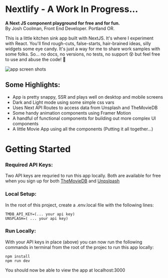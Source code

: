 # **Nextlify - A Work In Progress...**  

**A Next JS component playground for free and for fun.**  
By Josh Coolman, Front End Developer. Portland OR.

 This is a little kitchen sink app built with NextJS. It's where I experiment with React. You'll find rough-cuts, false-starts, hair-brained ideas, silly widgets some eye candy. It's just a way for me to share work samples with some folks. So... no docs, no versions, no tests, no support :dizzy_face: but feel free to use and abuse the code! :rocket:

![app screen shots](https://firebasestorage.googleapis.com/v0/b/images-aae96.appspot.com/o/WorkInProgress.jpg?alt=media&token=c82ab6eb-287a-4d09-a9dc-245d54547321)

## Some Highlights:
- App is pretty snappy, SSR and plays well on desktop and mobile screens
- Dark and Light mode using some simple css vars
- Uses Next API Routes to access data from Unsplash and TheMovieDB
- Some handy animation components using Framer Motion
- A handful of functional components for building out more complex UI components
- A little Movie App using all the components (Putting it all together...)


# Getting Started
### Required API Keys:
Two API keys are requried to run this app locally. Both are available for free when you sign up for both [TheMovieDB](https://www.themoviedb.org/) and [Unpslpash](https://unsplash.com/)

### Local Setup:

In the root of this project, create a .env.local file with the following lines:
```
TMDB_API_KEY=(... your api key)
UNSPLASH=( ... your api key)
```

### Run Locally:
With your API keys in place (above) you can now run the following commands in terminal from the root of the projec to run this app locally:
```
npm install
npm run dev
```

You should now be able to view the app at localhost:3000



